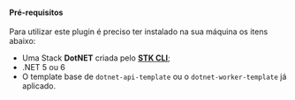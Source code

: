 #### **Pré-requisitos**
Para utilizar este plugin é preciso ter instalado na sua máquina os itens abaixo:  

- Uma Stack **DotNET** criada pelo [**STK CLI**](https://stackspot.com/);  
- .NET 5 ou 6 
- O template base de `dotnet-api-template` ou o `dotnet-worker-template` já aplicado. 